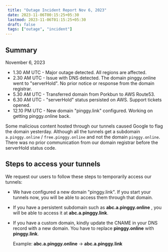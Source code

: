 ```yaml
---
 title: "Outage Incident Report Nov 6, 2023" 
 date: 2023-11-06T00:15:25+05:30
 lastmod: 2023-11-06T01:15:25+05:30
 draft: false
 tags: ["outage", "incident"]
---
```


## Summary

November 6, 2023

- 1.30 AM UTC - Major outage detected. All regions are affected.
- 2.30 AM UTC - Issue with DNS detected. The domain pinggy.online went to "serverHold". No prior notice or response from the domain registrar.
- 5.30 AM UTC - Transferred domain from Porkbun to AWS Route53.
- 6.30 AM UTC - "serverHold" status persisted on AWS. Support tickets opened.
- 12.10 PM UTC - New domain "pinggy.link" configured. Working on getting pinggy.online back.


Some malicious content hosted through our tunnels caused Google to flag the domain yesterday. Although all the tunnels get a subdomain `a.pinggy.online` / `free.pinggy.online` and not the domain `pinggy.online`. There was no prior communication from our domain registrar before the serverHold status code.

## Steps to access your tunnels

We request our users to follow these steps to temporarily access our tunnels:

- We have configured a new domain "pinggy.link". If you start your tunnels now, you will be able to access them through that domain.
- If you have a persistent subdomain such as **abc.a.pinggy.online** , you will be able to access it at  **abc.a.pinggy.link**.
- If you have a custom domain, kindly update the CNAME in your DNS record with a new domain. You have to replace **pinggy.online** with **pinggy.link**.

   Example: **abc.a.pinggy.online** ->  **abc.a.pinggy.link**